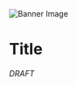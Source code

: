 <banner class="page-header" role="banner">
  <img src="../assets/images/.webp" alt="Banner Image" style="">
</banner>

# Title

*DRAFT*




<!-- <banner class="page-header" role="banner">
  <img src="../assets/images/q3.webp" alt="Banner Image">
</banner> -->

